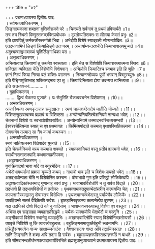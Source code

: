 +++
title = "०२"

+++
प्रथमाध्यायस्य द्वितीयः पादः  
। सर्वगतत्वाधिकरणम् ।  
लिङ्गात्मकानां शब्दानां वृत्तिर्नारायणे परे । चिन्त्यते सर्वगत्वं तु प्रथमं प्रविचार्यते ॥1॥  
तत्र तत्र स्थितो विष्णुस्तत्तच्छक्तिप्रबोधकः । दूरतोप्यतिशक्तः स लीलया केवलं प्रभुः ॥2॥  
इति ज्ञापयितुं कर्मकर्त्रोरुत्सर्गतो भिदा । अभेदोपि विशेषे स्याद्बली सोप्यनपोदितः ॥3॥  
एतद्भावाभिधं लिङ्गं क्रियालिङ्गे ततः परम् । अन्तर्याम्यन्तरश्चेति क्रियाभावाख्यमुच्यते ॥4॥  
अदृश्यत्वाद्यभावाख्यं श्रुतिर्लिङ्गाधिका परा ॥  
। अत्तृत्वाधिकरणम् ।  
अनित्यत्वात् क्रियाणां तु कथमेव स्वरूपता । इति चेत् स विशेषोपि क्रियाशक्त्यात्मना स्थिरः ॥6॥  
शक्तिता व्यक्तिता चेति विशेषोपि विशेषवान् । अभिन्नोपि क्रियादिश्च स्वभाव इति हि श्रुतिः ॥7॥  
ज्ञानं नित्यं क्रिया नित्या बलं शक्तिः परात्मनः । नित्यानन्दोव्ययः पूर्णो भगवान् विष्णुरच्युतः ॥8।।  
इति पैङ्गिश्रुतिश्चाह शक्तिसद्भाव एव तु । क्रियादिनित्यता ज्ञेया तदन्यत्र त्वनित्यता ।।9।।  
इति सत्तत्ववचनं........... ।  
। गुहाधिकरणम् ।  
........ द्वित्वं चैकस्य युज्यते । यः सेतुरिति चैकत्ववचनेन विशेषणात् ।।10।।  
। अन्तरधिकरणम् ।  
अन्तःस्थित्वा रमणकृदन्तरः समुदाहृतः । रमणं चात्मशब्देनादेयं मातीति चोच्यते ।।11।।  
विशिष्टसुखवत्वाच्च ब्रह्मत्वं च विशिष्टता । अन्योन्यनियतिश्चेशनियमे नान्यथा भवेत् ।।12।।  
चेतनानां विशेषो यः स्वभावोपीश्वरार्पितः । अन्योन्यनियमे तस्मादनवस्थित्यसम्भवौ ।।13।।  
ईश्वरश्चेन्नियन्ता स्यात् स एव प्रथमागतः । किमित्यपोद्यते कस्मात् वृथावस्थितिकल्पना ।।14।।  
दोषवत्येव तस्मात् सा नैैव कार्या कथञ्चन ।।  
। अन्तर्याम्यधिकरणम् ।  
रमणं नातियत्नस्य विक्षेपादेव युज्यते ।।15।।  
इति चेत्सर्वनियमो यस्य कस्मान्न शक्यते । स्वात्मनानियतं वस्तु प्रतीपं ह्यात्मनो भवेत् ।।16।।  
स्वाधीनसत्ताशक्यादि कथमात्मप्रतीपकम् ।  
।अदृश्यत्वाधिकरणम् ।  
गुणक्रियादयो भावा यदि वा स्युरभेदिनः ।।17।।  
अभेदोभावधर्माणां ब्रह्मणा युज्यते कथम् । नाभावो भाव इति च विशेषः प्रायशो भवेत् ।।18।।  
अतद्भावोन्यता चेति न विशेषोस्ति कश्चन । दोषाभावो गुण इति प्रसिद्धो लौकिकेष्वपि ।।19।।  
अदृश्यत्वादिकांस्तस्माद् गुणानाह स्वयं प्रभुः । भावाभावविरोधोपि न तु सर्वत्र विद्यते ।।20।।  
तदभावो हि तद्भावविरोधी न ततोपरः । पृथक्त्वाभावतद्रूपान्भेदांस्त्रीन् कल्पयन्ति चेत् ।।21।।  
कल्पनागौरवाद्यास्तु दोषास्तत्र विरोधिनः । पृथक्त्वान्यत्वभेदास्तु पर्यायेणैव लौकिकैः ।।22।।  
व्यवह्रियन्ते सततं वैदिकैरपि सर्वशः । दृष्टहानिरदृष्टस्य कल्पनेत्येव दूषणम् ।।23।।  
यदा तदधिको दोषो विद्यते को नु वादिनाम् । भावाभावस्वरूपास्तु विशेषा एव वस्तुनः ।।24।।  
अभिन्ना एव सङ्ग्राह्या व्यवहारप्रसिद्धये । यथैकः समवायोपि भेदाभेदौ च वस्तुनि ।।25।।  
अङ्गीकार्या विशेषेण स्थानेषु व्यवहर्तृभिः । अखण्डवादिनोपि स्यात् विशेषोनिच्छतोप्यसौ ।।26।।  
व्यावृत्ते निविशेषे तु किं व्यावर्त्यबहुत्वतः । बहुलिङ्गसमायुक्तैर्बहुभी रूढनामभिः ।।27।।  
प्रसिद्धैरन्यगत्वेन वाच्यः साक्षाज्जनार्दनः । वैश्वानरादयः शब्दा अपि तद्वाचिनस्ततः ।।28।।  
तानि लिङ्गानि ते शब्दा अपि तद्गा हि सर्वशः । बहुलाप्यज्ञरूढिस्तत्प्राज्ञरूढिं न बाधते ।।29।।  
इति श्रीमदानन्दतीर्थभगवत्पादाचार्यविरचिते ब्रह्मसूत्रानुव्याख्याने प्रथमाध्यायस्य द्वितीयः पादः ।।  